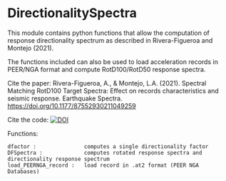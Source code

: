 # DirectionalitySpectra

This module contains python functions that allow the computation of response  directionality spectrum as described in Rivera-Figueroa and Montejo (2021).  

The functions included can also be used to load acceleration records in PEER/NGA format and compute RotD100/RotD50 response spectra.

Cite the paper: Rivera-Figueroa, A., & Montejo, L.A. (2021). Spectral Matching RotD100 Target Spectra: Effect on records characteristics and seismic response. Earthquake Spectra. https://doi.org/10.1177/87552930211049259

Cite the code: [![DOI](https://zenodo.org/badge/386666328.svg)](https://zenodo.org/badge/latestdoi/386666328)


Functions:

    dfactor :               computes a single directionality factor 
    DFSpectra :             computes rotated response spectra and directionality response spectrum
    load_PEERNGA_record :   load record in .at2 format (PEER NGA Databases)   
